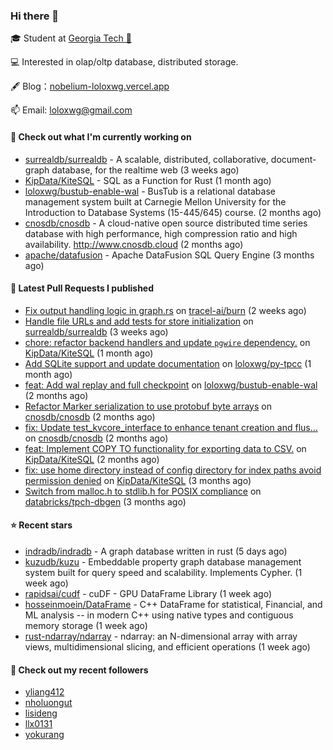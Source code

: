 ### Hi there 👋


 
🎓 Student at [Georgia Tech 🐝](https://www.gatech.edu/)

💻 Interested in olap/oltp database, distributed storage.

🖋 Blog：[nobelium-loloxwg.vercel.app](https://nobelium-loloxwg.vercel.app/)



📫 Email: [loloxwg@gmail.com](mailto:loloxwg@gmail.com)



#### 👷 Check out what I'm currently working on

- [surrealdb/surrealdb](https://github.com/surrealdb/surrealdb) - A scalable, distributed, collaborative, document-graph database, for the realtime web (3 weeks ago)
- [KipData/KiteSQL](https://github.com/KipData/KiteSQL) - SQL as a Function for Rust (1 month ago)
- [loloxwg/bustub-enable-wal](https://github.com/loloxwg/bustub-enable-wal) - BusTub is a relational database management system built at Carnegie Mellon University for the Introduction to Database Systems (15-445/645) course. (2 months ago)
- [cnosdb/cnosdb](https://github.com/cnosdb/cnosdb) - A cloud-native open source distributed time series database with high performance, high compression ratio and high availability. http://www.cnosdb.cloud (2 months ago)
- [apache/datafusion](https://github.com/apache/datafusion) - Apache DataFusion SQL Query Engine (3 months ago)

#### 🔨 Latest Pull Requests I published

- [Fix output handling logic in graph.rs](https://github.com/tracel-ai/burn/pull/2688) on [tracel-ai/burn](https://github.com/tracel-ai/burn) (2 weeks ago)
- [Handle file URLs and add tests for store initialization](https://github.com/surrealdb/surrealdb/pull/5340) on [surrealdb/surrealdb](https://github.com/surrealdb/surrealdb) (3 weeks ago)
- [chore: refactor backend handlers and update `pgwire` dependency.](https://github.com/KipData/KiteSQL/pull/258) on [KipData/KiteSQL](https://github.com/KipData/KiteSQL) (1 month ago)
- [Add SQLite support and update documentation](https://github.com/loloxwg/py-tpcc/pull/1) on [loloxwg/py-tpcc](https://github.com/loloxwg/py-tpcc) (1 month ago)
- [feat: Add wal replay and full checkpoint](https://github.com/loloxwg/bustub-enable-wal/pull/1) on [loloxwg/bustub-enable-wal](https://github.com/loloxwg/bustub-enable-wal) (2 months ago)
- [Refactor Marker serialization to use protobuf byte arrays](https://github.com/cnosdb/cnosdb/pull/2394) on [cnosdb/cnosdb](https://github.com/cnosdb/cnosdb) (2 months ago)
- [fix: Update test_kvcore_interface to enhance tenant creation and flus…](https://github.com/cnosdb/cnosdb/pull/2385) on [cnosdb/cnosdb](https://github.com/cnosdb/cnosdb) (2 months ago)
- [feat: Implement COPY TO functionality for exporting data to CSV.](https://github.com/KipData/KiteSQL/pull/248) on [KipData/KiteSQL](https://github.com/KipData/KiteSQL) (2 months ago)
- [fix: use home directory instead of config directory for index paths avoid permission denied](https://github.com/KipData/KiteSQL/pull/233) on [KipData/KiteSQL](https://github.com/KipData/KiteSQL) (3 months ago)
- [Switch from malloc.h to stdlib.h for POSIX compliance](https://github.com/databricks/tpch-dbgen/pull/7) on [databricks/tpch-dbgen](https://github.com/databricks/tpch-dbgen) (3 months ago)

#### ⭐ Recent stars

- [indradb/indradb](https://github.com/indradb/indradb) - A graph database written in rust (5 days ago)
- [kuzudb/kuzu](https://github.com/kuzudb/kuzu) - Embeddable property graph database management system built for query speed and scalability. Implements Cypher. (1 week ago)
- [rapidsai/cudf](https://github.com/rapidsai/cudf) - cuDF - GPU DataFrame Library  (1 week ago)
- [hosseinmoein/DataFrame](https://github.com/hosseinmoein/DataFrame) - C&#43;&#43; DataFrame for statistical, Financial, and ML analysis -- in modern C&#43;&#43; using native types and contiguous memory storage (1 week ago)
- [rust-ndarray/ndarray](https://github.com/rust-ndarray/ndarray) - ndarray: an N-dimensional array with array views, multidimensional slicing, and efficient operations (1 week ago)

#### 👯 Check out my recent followers

- [yliang412](https://github.com/yliang412)
- [nholuongut](https://github.com/nholuongut)
- [lisideng](https://github.com/lisideng)
- [llx0131](https://github.com/llx0131)
- [yokurang](https://github.com/yokurang)

